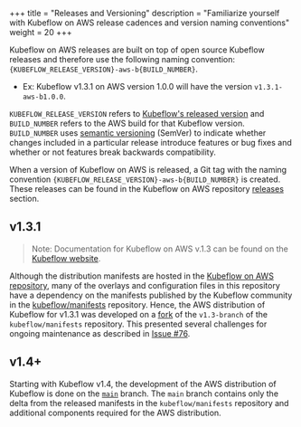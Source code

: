 +++
title = "Releases and Versioning"
description = "Familiarize yourself with Kubeflow on AWS release cadences and version naming conventions"
weight = 20
+++

Kubeflow on AWS releases are built on top of open source Kubeflow releases and therefore use the following naming convention: `{KUBEFLOW_RELEASE_VERSION}-aws-b{BUILD_NUMBER}`.

* Ex: Kubeflow v1.3.1 on AWS version 1.0.0 will have the version `v1.3.1-aws-b1.0.0`.

`KUBEFLOW_RELEASE_VERSION` refers to [Kubeflow's released version](https://github.com/kubeflow/manifests/releases) and `BUILD_NUMBER` refers to the AWS build for that Kubeflow version. `BUILD_NUMBER` uses [semantic versioning](https://semver.org/) (SemVer) to indicate whether changes included in a particular release introduce features or bug fixes and whether or not features break backwards compatibility.

When a version of Kubeflow on AWS is released, a Git tag with the naming convention `{KUBEFLOW_RELEASE_VERSION}-aws-b{BUILD_NUMBER}` is created. These releases can be found in the Kubeflow on AWS repository [releases](https://github.com/awslabs/kubeflow-manifests/releases) section.

## v1.3.1

> Note: Documentation for Kubeflow on AWS v.1.3 can be found on the [Kubeflow website](https://v1-3-branch.kubeflow.org/docs/distributions/aws/). 

Although the distribution manifests are hosted in the [Kubeflow on AWS repository](https://github.com/awslabs/kubeflow-manifests), many of the overlays and configuration files in this repository have a dependency on the manifests published by the Kubeflow community in the [kubeflow/manifests](https://github.com/kubeflow/manifests) repository. Hence, the AWS distribution of Kubeflow for v1.3.1 was developed on a [fork](https://github.com/awslabs/kubeflow-manifests/tree/v1.3-branch) of the `v1.3-branch` of the `kubeflow/manifests` repository. This presented several challenges for ongoing maintenance as described in [Issue #76](https://github.com/awslabs/kubeflow-manifests/issues/76). 

## v1.4+

Starting with Kubeflow v1.4, the development of the AWS distribution of Kubeflow is done on the [`main`](https://github.com/awslabs/kubeflow-manifests/tree/main) branch. The `main` branch contains only the delta from the released manifests in the `kubeflow/manifests` repository and additional components required for the AWS distribution.

